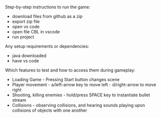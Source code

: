 Step-by-step instructions to run the game:
- download files from github as a zip
- export zip file
- open vs code
- open file CBL in vscode
- run project

Any setup requirements or dependencies:
- java downloaded
- have vs code

Which features to test and how to access them during gameplay:
- Loading Game - Pressing Start button changes scene
- Player movement - a/left-arrow key to move left - d/right-arrow to move right
- Shooting, killing enemies - hold/press SPACE key to instantiate bullet stream
- Collisions - observing collisions, and hearing sounds playing upon collisions of objects with one another

